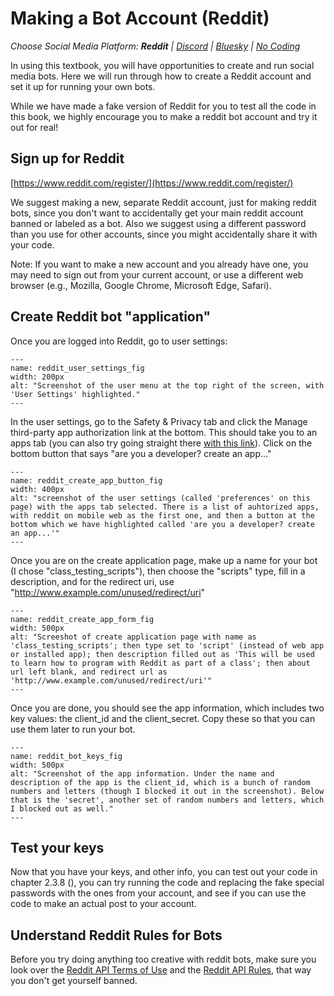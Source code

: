 # Making a Bot Account (Reddit)
_Choose Social Media Platform: __Reddit__ | <a href='../../discord/appendix/making_bot_account.html'>Discord</a> | <a href='../../bsky/appendix/making_bot_account.html'>Bluesky</a> | <a href='../../nocode/appendix/making_bot_account.html'>No Coding</a>_




In using this textbook, you will have opportunities to create and run social media bots. Here we will run through how to create a Reddit account and set it up for running your own bots.

While we have made a fake version of Reddit for you to test all the code in this book, we highly encourage you to make a reddit bot account and try it out for real!

## Sign up for Reddit
[https://www.reddit.com/register/](https://www.reddit.com/register/)

We suggest making a new, separate Reddit account, just for making reddit bots, since you don't want to accidentally get your main reddit account banned or labeled as a bot. Also we suggest using a different password than you use for other accounts, since you might accidentally share it with your code.

Note: If you want to make a new account and you already have one, you may need to sign out from your current account, or use a different web browser (e.g., Mozilla, Google Chrome, Microsoft Edge, Safari).

## Create Reddit bot "application"

Once you are logged into Reddit, go to user settings:

```{figure} reddit_user_settings.png
---
name: reddit_user_settings_fig
width: 200px
alt: "Screenshot of the user menu at the top right of the screen, with 'User Settings' highlighted."
---
```

In the user settings, go to the Safety & Privacy tab and click the Manage third-party app authorization link at the bottom. This should take you to an apps tab (you can also try going straight there [with this link](https://www.reddit.com/prefs/apps)). Click on the bottom button that says "are you a developer? create an app..."

```{figure} reddit_create_app_button.png
---
name: reddit_create_app_button_fig
width: 400px
alt: "screenshot of the user settings (called 'preferences' on this page) with the apps tab selected. There is a list of auhtorized apps, with reddit on mobile web as the first one, and then a button at the bottom which we have highlighted called 'are you a developer? create an app...'"
---
```


Once you are on the create application page, make up a name for your bot (I chose "class_testing_scripts"), then choose the "scripts" type, fill in a description, and for the redirect uri, use "http://www.example.com/unused/redirect/uri"
```{figure} reddit_create_app_form.png
---
name: reddit_create_app_form_fig
width: 500px
alt: "Screeshot of create application page with name as 'class_testing_scripts'; then type set to 'script' (instead of web app or installed app); then description filled out as 'This will be used to learn how to program with Reddit as part of a class'; then about url left blank, and redirect url as 'http://www.example.com/unused/redirect/uri'"
---
```

Once you are done, you should see the app information, which includes two key values: the client_id and the client_secret. Copy these so that you can use them later to run your bot.

```{figure} reddit_bot_keys.png
---
name: reddit_bot_keys_fig
width: 500px
alt: "Screenshot of the app information. Under the name and description of the app is the client_id, which is a bunch of random numbers and letters (though I blocked it out in the screenshot). Below that is the 'secret', another set of random numbers and letters, which I blocked out as well."
---
```


##  Test your keys
Now that you have your keys, and other info, you can test out your code in chapter 2.3.8 ([](../../ch02_definitions/03_automation/08_demo.ipynb)), you can try running the code and replacing the fake special passwords with the ones from your account, and see if you can use the code to make an actual post to your account.

## Understand Reddit Rules for Bots
Before you try doing anything too creative with reddit  bots, make sure you look over the [Reddit API Terms of Use](https://www.reddit.com/wiki/api-terms/) and the [Reddit API Rules](https://github.com/reddit-archive/reddit/wiki/API#rules), that way you don't get yourself banned.
